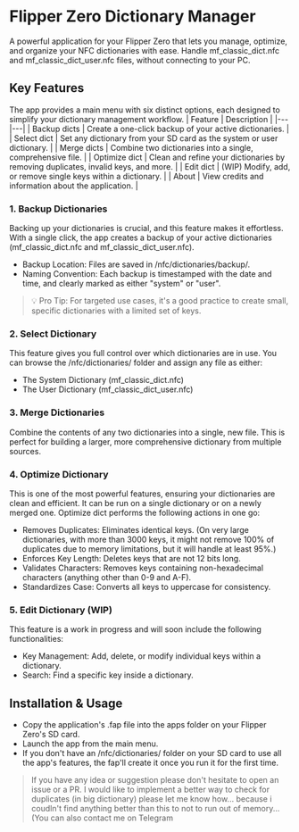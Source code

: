 # Flipper Zero Dictionary Manager

A powerful application for your Flipper Zero that lets you manage, optimize, and organize your NFC dictionaries with ease. Handle mf_classic_dict.nfc and mf_classic_dict_user.nfc files, without connecting to your PC.

## Key Features
The app provides a main menu with six distinct options, each designed to simplify your dictionary management workflow.
| Feature | Description |
|---|---|
| Backup dicts | Create a one-click backup of your active dictionaries. |
| Select dict | Set any dictionary from your SD card as the system or user dictionary. |
| Merge dicts | Combine two dictionaries into a single, comprehensive file. |
| Optimize dict | Clean and refine your dictionaries by removing duplicates, invalid keys, and more. |
| Edit dict | (WIP) Modify, add, or remove single keys within a dictionary. |
| About | View credits and information about the application. |

### 1. Backup Dictionaries
Backing up your dictionaries is crucial, and this feature makes it effortless. With a single click, the app creates a backup of your active dictionaries (mf_classic_dict.nfc and mf_classic_dict_user.nfc).
 * Backup Location: Files are saved in /nfc/dictionaries/backup/.
 * Naming Convention: Each backup is timestamped with the date and time, and clearly marked as either "system" or "user".
>  💡 Pro Tip: For targeted use cases, it's a good practice to create small, specific dictionaries with a limited set of keys.

### 2. Select Dictionary
This feature gives you full control over which dictionaries are in use. You can browse the /nfc/dictionaries/ folder and assign any file as either:
 * The System Dictionary (mf_classic_dict.nfc)
 * The User Dictionary (mf_classic_dict_user.nfc)
### 3. Merge Dictionaries
Combine the contents of any two dictionaries into a single, new file. This is perfect for building a larger, more comprehensive dictionary from multiple sources.
### 4. Optimize Dictionary
This is one of the most powerful features, ensuring your dictionaries are clean and efficient. It can be run on a single dictionary or on a newly merged one. Optimize dict performs the following actions in one go:
 * Removes Duplicates: Eliminates identical keys. (On very large dictionaries, with more than 3000 keys, it might not remove 100% of duplicates due to memory limitations, but it will handle at least 95%.)
 * Enforces Key Length: Deletes keys that are not 12 bits long.
 * Validates Characters: Removes keys containing non-hexadecimal characters (anything other than 0-9 and A-F).
 * Standardizes Case: Converts all keys to uppercase for consistency.
### 5. Edit Dictionary (WIP)
This feature is a work in progress and will soon include the following functionalities:
 * Key Management: Add, delete, or modify individual keys within a dictionary.
 * Search: Find a specific key inside a dictionary.

## Installation & Usage
 * Copy the application's .fap file into the apps folder on your Flipper Zero's SD card.
 * Launch the app from the main menu.
 * If you don't have an /nfc/dictionaries/ folder on your SD card to use all the app's features, the fap'll create it once you run it for the first time.

> If you have any idea or suggestion please don't hesitate to open an issue or a PR.
I would like to implement a better way to check for duplicates (in big dictionary) please let me know how... because i coudln't find anything better than this to not to run out of memory... (You can also contact me on Telegram
